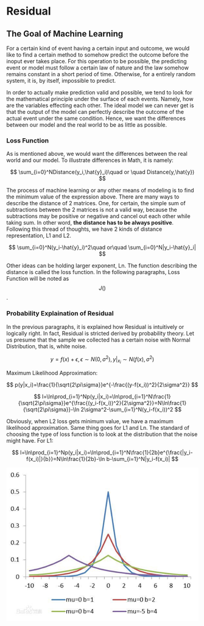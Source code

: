 # Residual

## The Goal of Machine Learning

For a certain kind of event having a certain input and outcome, we would like to find a certain method to somehow predict the outcome before the inoput ever takes place. For this operation to be possible, the predicting event or model must follow a certain law of nature and the law somehow remains constant in a short period of time. Otherwise, for a entirely random system, it is, by itself, impossible to predict.

In order to actually make prediction valid and possible, we tend to look for the mathematical principle under the surface of each events. Namely, how are the variables effecting each other. The ideal model we can never get is that the output of the model can perfectly describe the outcome of the actual event under the same condition. Hence, we want the differences between our model and the real world to be as little as possible.

### Loss Function

As is mentioned above, we would want the differences between the real world and our model. To illustrate differences in Math, it is namely:

$$
\sum_{i=0}^NDistance(y_i,\hat{y}_i)\quad or \quad  Distance(y,\hat{y})
$$

The process of machine learning or any other means of modeling is to find the minimum value of the expression above. There are many ways to describe the distance of 2 matrices. One, for certain, the simple sum of subtractions between the 2 matrices is not a valid way, because the subtractions may be positive or negative and cancel out each other while taking sum. In other word, **the distance has to be always positive**. Following this thread of thoughts, we have 2 kinds of distance representation, L1 and L2.

$$
\sum_{i=0}^N(y_i-\hat{y}_i)^2\quad or\quad \sum_{i=0}^N|y_i-\hat{y}_i|
$$

Other ideas can be holding larger exponent, Ln. The function describing the distance is called the loss function. In the following paragraphs, Loss Function will be noted as $$J()$$ .

### Probability Explaination of Residual

In the previous paragraphs, it is explained how Residual is intuitively or logically right. In fact, Residual is stricted derived by probability theory. Let us presume that the sample we collected has a certain noise with Normal Distribution, that is, white noise.

$$
y=f(x)+\epsilon,\epsilon\sim N(0,\sigma^2),y|_{x_i}\sim N(f(x),\sigma^2)
$$

Maximum Likelihood Approximation:

$$
p(y|x_i)=\frac{1}{\sqrt{2\pi\sigma}}e^{-\frac{(y-f(x_i))^2}{2\sigma^2}}
$$

$$
l=\ln\prod_{i=1}^Np(y_i|x_i)=\ln\prod_{i=1}^N\frac{1}{\sqrt{2\pi\sigma}}e^{\frac{(y_i-f(x_i))^2}{2\sigma^2}}=N\ln\frac{1}{\sqrt{2\pi\sigma}}-\ln 2\sigma^2-\sum_{i=1}^N(y_i-f(x_i))^2
$$

Obviously, when L2 loss gets minimum value, we have a maximum likelihood approximation. Same thing goes for L1 and Ln. The standard of choosing the type of loss function is to look at the distribution that the noise might have. For L1:

$$
l=\ln\prod_{i=1}^Np(y_i|x_i)=\ln\prod_{i=1}^N\frac{1}{2b}e^{\frac{|y_i-f(x_i)|}{b}}=N\ln\frac{1}{2b}-\ln b-\sum_{i=1}^N|y_i-f(x_i)|
$$

![Laplace Distribution](../.gitbook/assets/image.png)



